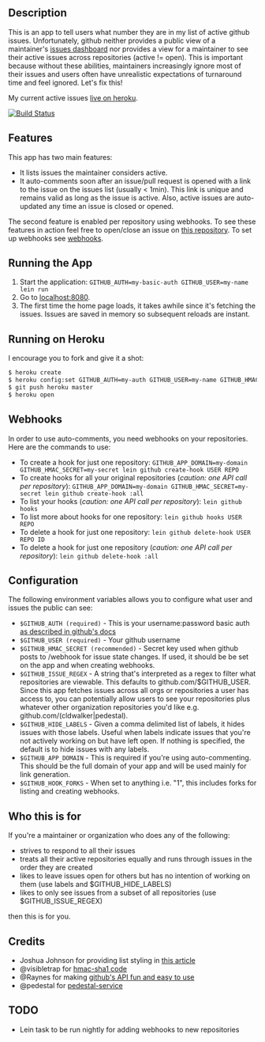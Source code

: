 ## Description

This is an app to tell users what number they are in my list of
active github issues. Unfortunately, github neither provides a public
view of a maintainer's
[issues dashboard](https://github.com/dashboard/issues/repos)
nor provides a view for a maintainer to see their active issues across repositories
(active != open). This is important because without these abilities, maintainers
increasingly ignore most of their issues and users often have unrealistic
expectations of turnaround time and feel ignored. Let's fix this!

My current active issues [live on heroku](https://gh-waiting-room.herokuapp.com/).

[![Build Status](https://travis-ci.org/cldwalker/gh-active-issues.png?branch=master)](https://travis-ci.org/cldwalker/gh-active-issues)

## Features

This app has two main features:

* It lists issues the maintainer considers active.
* It auto-comments soon after an issue/pull request is opened with a
  link to the issue on the issues list (usually < 1min). This link is unique and
  remains valid as long as the issue is active. Also, active issues
  are auto-updated any time an issue is closed or opened.

The second feature is enabled per repository using webhooks. To see
these features in action feel free to open/close an issue on
[this repository](https://github.com/cldwalker/gh-active-issues/issues).
To set up webhooks see [webhooks](#webhooks).

## Running the App

1. Start the application: `GITHUB_AUTH=my-basic-auth GITHUB_USER=my-name lein run`
2. Go to [localhost:8080](http://localhost:8080/).
3. The first time the home page loads, it takes awhile since it's
   fetching the issues. Issues are saved in memory so subsequent reloads
   are instant.

## Running on Heroku

I encourage you to fork and give it a shot:

```sh
$ heroku create
$ heroku config:set GITHUB_AUTH=my-auth GITHUB_USER=my-name GITHUB_HMAC_SECRET=my-secret
$ git push heroku master
$ heroku open
```

## Webhooks

In order to use auto-comments, you need webhooks
on your repositories. Here are the commands to use:

* To create a hook for just one repository:
  `GITHUB_APP_DOMAIN=my-domain GITHUB_HMAC_SECRET=my-secret lein github create-hook USER REPO`
* To create hooks for all your original repositories (*caution: one API call per repository*):
  `GITHUB_APP_DOMAIN=my-domain GITHUB_HMAC_SECRET=my-secret lein github create-hook :all`
* To list your hooks (*caution: one API call per repository*):
  `lein github hooks`
* To list more about hooks for one repository:
  `lein github hooks USER REPO`
* To delete a hook for just one repository:
  `lein github delete-hook USER REPO ID`
* To delete a hook for just one repository (*caution: one API call per
  repository*):
  `lein github delete-hook :all`

## Configuration

The following environment variables allows you to configure what user
and issues the public can see:

* `$GITHUB_AUTH (required)` - This is your username:password basic auth
  [as described in github's docs](http://developer.github.com/v3/#authentication)
* `$GITHUB_USER (required)` - Your github username
* `$GITHUB_HMAC_SECRET (recommended)` - Secret key used when github
  posts to /webhook for issue state changes. If used, it should be
  be set on the app and when creating webhooks.
* `$GITHUB_ISSUE_REGEX` - A string that's interpreted as a regex to
  filter what repositories are viewable. This defaults to
  github.com/$GITHUB_USER. Since this app fetches issues across all orgs
  or repositories a user has access to, you can potentially allow
  users to see your repositories plus whatever other organization
  repositories you'd like e.g. github.com/(cldwalker|pedestal).
* `$GITHUB_HIDE_LABELS` - Given a comma delimited list of labels, it
  hides issues with those labels. Useful when labels indicate issues
  that you're not actively working on but have left open. If nothing
  is specified, the default is to hide issues with any labels.
* `$GITHUB_APP_DOMAIN` - This is required if you're using auto-commenting.
  This should be the full domain of your app and will be used mainly
  for link generation.
* `$GITHUB_HOOK_FORKS` - When set to anything i.e. "1", this includes
  forks for listing and creating webhooks.

## Who this is for

If you're a maintainer or organization who does any of the following:
* strives to respond to all their issues
* treats all their active repositories equally and runs through issues in the
  order they are created
* likes to leave issues open for others but has no intention of
  working on them (use labels and $GITHUB_HIDE_LABELS)
* likes to only see issues from a subset of all repositories (use
  $GITHUB_ISSUE_REGEX)

then this is for you.

## Credits
* Joshua Johnson for providing list styling in
  [this article](http://designshack.net/articles/css/5-simple-and-practical-css-list-styles-you-can-copy-and-paste/)
* @visibletrap for
  [hmac-sha1 code](https://gist.github.com/visibletrap/4571244)
* @Raynes for making
  [github's API fun and easy to use](https://github.com/Raynes/tentacles)
* @pedestal for [pedestal-service](https://github.com/pedestal/pedestal/tree/master/service)

## TODO
* Lein task to be run nightly for adding webhooks to new repositories

